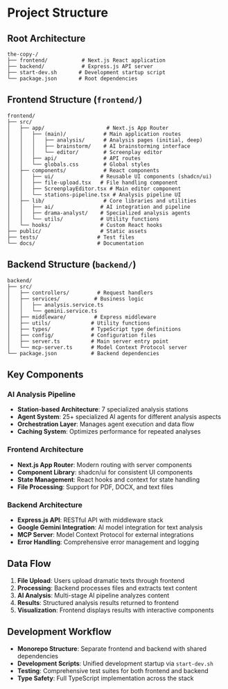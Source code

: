 # Project Structure

## Root Architecture
```
the-copy-/
├── frontend/           # Next.js React application
├── backend/            # Express.js API server
├── start-dev.sh       # Development startup script
└── package.json       # Root dependencies
```

## Frontend Structure (`frontend/`)
```
frontend/
├── src/
│   ├── app/                    # Next.js App Router
│   │   ├── (main)/            # Main application routes
│   │   │   ├── analysis/      # Analysis pages (initial, deep)
│   │   │   ├── brainstorm/    # AI brainstorming interface
│   │   │   └── editor/        # Screenplay editor
│   │   ├── api/               # API routes
│   │   └── globals.css        # Global styles
│   ├── components/            # React components
│   │   ├── ui/               # Reusable UI components (shadcn/ui)
│   │   ├── file-upload.tsx   # File handling component
│   │   ├── ScreenplayEditor.tsx # Main editor component
│   │   └── stations-pipeline.tsx # Analysis pipeline UI
│   ├── lib/                   # Core libraries and utilities
│   │   ├── ai/               # AI integration and pipeline
│   │   ├── drama-analyst/    # Specialized analysis agents
│   │   └── utils/            # Utility functions
│   └── hooks/                # Custom React hooks
├── public/                   # Static assets
├── tests/                   # Test files
└── docs/                    # Documentation
```

## Backend Structure (`backend/`)
```
backend/
├── src/
│   ├── controllers/         # Request handlers
│   ├── services/           # Business logic
│   │   ├── analysis.service.ts
│   │   └── gemini.service.ts
│   ├── middleware/         # Express middleware
│   ├── utils/             # Utility functions
│   ├── types/             # TypeScript type definitions
│   ├── config/            # Configuration files
│   ├── server.ts          # Main server entry point
│   └── mcp-server.ts      # Model Context Protocol server
└── package.json           # Backend dependencies
```

## Key Components

### AI Analysis Pipeline
- **Station-based Architecture**: 7 specialized analysis stations
- **Agent System**: 25+ specialized AI agents for different analysis aspects
- **Orchestration Layer**: Manages agent execution and data flow
- **Caching System**: Optimizes performance for repeated analyses

### Frontend Architecture
- **Next.js App Router**: Modern routing with server components
- **Component Library**: shadcn/ui for consistent UI components
- **State Management**: React hooks and context for state handling
- **File Processing**: Support for PDF, DOCX, and text files

### Backend Architecture
- **Express.js API**: RESTful API with middleware stack
- **Google Gemini Integration**: AI model integration for text analysis
- **MCP Server**: Model Context Protocol for external integrations
- **Error Handling**: Comprehensive error management and logging

## Data Flow
1. **File Upload**: Users upload dramatic texts through frontend
2. **Processing**: Backend processes files and extracts text content
3. **AI Analysis**: Multi-stage AI pipeline analyzes content
4. **Results**: Structured analysis results returned to frontend
5. **Visualization**: Frontend displays results with interactive components

## Development Workflow
- **Monorepo Structure**: Separate frontend and backend with shared dependencies
- **Development Scripts**: Unified development startup via `start-dev.sh`
- **Testing**: Comprehensive test suites for both frontend and backend
- **Type Safety**: Full TypeScript implementation across the stack